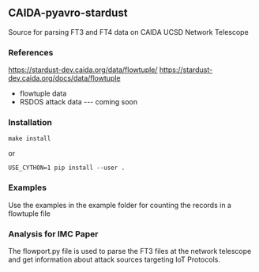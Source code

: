 ## CAIDA-pyavro-stardust

Source for parsing FT3 and FT4 data on CAIDA UCSD Network Telescope

### References

https://stardust-dev.caida.org/data/flowtuple/
https://stardust-dev.caida.org/docs/data/flowtuple

 * flowtuple data
 * RSDOS attack data --- coming soon

### Installation

```
make install
```

or

```
USE_CYTHON=1 pip install --user .
```

### Examples 

Use the examples in the example folder for counting the records in a flowtuple file

### Analysis for IMC Paper

The flowport.py file is used to parse the FT3 files at the network telescope and get information about attack sources targeting IoT Protocols. 